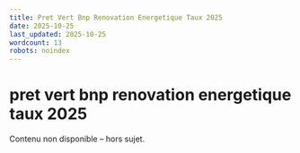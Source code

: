 ```yaml
---
title: Pret Vert Bnp Renovation Energetique Taux 2025
date: 2025-10-25
last_updated: 2025-10-25
wordcount: 13
robots: noindex
---
```


# pret vert bnp renovation energetique taux 2025

Contenu non disponible – hors sujet.
